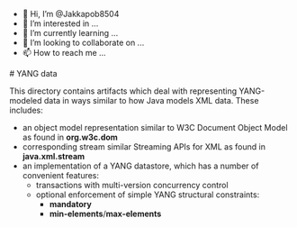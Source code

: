 - 👋 Hi, I’m @Jakkapob8504
- 👀 I’m interested in ...
- 🌱 I’m currently learning ...
- 💞️ I’m looking to collaborate on ...
- 📫 How to reach me ...

<!---
Jakkapob8504/Jakkapob8504 is a ✨ special ✨ repository because its `README.md` (this file) appears on your GitHub profile.
You can click the Preview link to take a look at your changes.
---># YANG data

This directory contains artifacts which deal with representing YANG-modeled data in ways similar
to how Java models XML data. These includes:
* an object model representation similar to W3C Document Object Model as found in **org.w3c.dom**
* corresponding stream similar Streaming APIs for XML as found in **java.xml.stream**
* an implementation of a YANG datastore, which has a number of convenient features:
  * transactions with multi-version concurrency control
  * optional enforcement of simple YANG structural constraints:
    * **mandatory**
    * **min-elements**/**max-elements**

